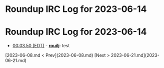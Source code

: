 # Roundup IRC Log for 2023-06-14 #
# Roundup IRC Log for 2023-06-14
* <a href="#00:03.50" id="00:03.50">00:03.50 (EDT)</a> - __[rouilj](https://github.com/rouilj)__: test

<div class="inpage-footer">
[2023-06-08.md < Prev](2023-06-08.md)
[Next > 2023-06-21.md](2023-06-21.md)
</div>
